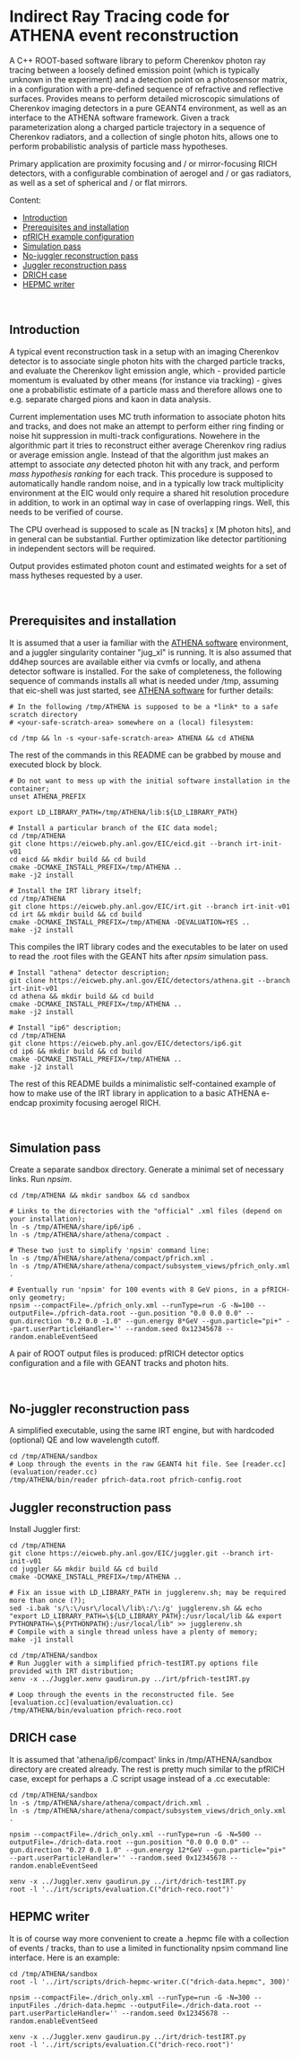 Indirect Ray Tracing code for ATHENA event reconstruction
=========================================================

  A C++ ROOT-based software library to peform Cherenkov photon ray 
tracing between a loosely defined emission point (which is typically 
unknown in the experiment) and a detection point on a photosensor
matrix, in a configuration with a pre-defined sequence of refractive 
and reflective surfaces. Provides means to perform detailed microscopic 
simulations of Cherenkov imaging detectors in a pure GEANT4 environment, 
as well as an interface to the ATHENA software framework. Given a track 
parameterization along a charged particle trajectory in a sequence of 
Cherenkov radiators, and a collection of single photon hits, allows one 
to perform probabilistic analysis of particle mass hypotheses. 

  Primary application are proximity focusing and / or mirror-focusing RICH 
detectors, with a configurable combination of aerogel and / or gas radiators, 
as well as a set of spherical and / or flat mirrors.  

 Content:

 * [Introduction](#introduction)
 * [Prerequisites and installation](#prerequisites-and-installation)
 * [pfRICH example configuration](#pfrich-example-configuration)
 * [Simulation pass](#simulation-pass)
 * [No-juggler reconstruction pass](#no-juggler-reconstruction-pass)
 * [Juggler reconstruction pass](#juggler-reconstruction-pass)
 * [DRICH case](#drich-case)
 * [HEPMC writer](#hepmc-writer)

<br/>

Introduction
------------

  A typical event reconstruction task in a setup with an imaging Cherenkov 
detector is to associate single photon hits with the charged particle tracks, 
and evaluate the Cherenkov light emission angle, which - provided particle 
momentum is evaluated by other means (for instance via tracking) - gives one a probabilistic 
estimate of a particle mass and therefore allows one to e.g. separate charged
pions and kaon in data analysis.

  Current implementation uses MC truth information to associate photon hits and 
tracks, and does not make an attempt to perform either ring finding or noise 
hit suppression in multi-track configurations. Nowehere in the algorithmic
part it tries to reconstruct either average Cherenkov ring radius or average 
emission angle. Instead of that the algorithm just makes an attempt to associate 
*any* detected photon hit with any track, and perform *mass hypothesis ranking* for 
each track. This procedure is supposed to automatically handle random noise, and 
in a typically low track multiplicity environment at the EIC would only require 
a shared hit resolution procedure in addition, to work in an optimal way in case 
of overlapping rings. Well, this needs to be verified of course.

  The CPU overhead is supposed to scale as [N tracks] x [M photon hits], and in 
general can be substantial. Further optimization like detector partitioning in 
independent sectors will be required.

  Output provides estimated photon count and estimated weights for a set of  mass 
hytheses requested by a user.

<br/>

Prerequisites and installation
------------------------------

  It is assumed that a user ia familiar with the [ATHENA software](https://eic.phy.anl.gov/ip6) 
environment, and a juggler singularity container "jug_xl" is running. It is also assumed 
that dd4hep sources are available either via cvmfs or locally, and athena detector software 
is installed. For the sake of completeness, the following sequence of commands installs all what is needed 
under /tmp, assuming that eic-shell was just started, see [ATHENA software](https://eic.phy.anl.gov/ip6) 
for further details:

```
# In the following /tmp/ATHENA is supposed to be a *link* to a safe scratch directory
# <your-safe-scratch-area> somewhere on a (local) filesystem:

cd /tmp && ln -s <your-safe-scratch-area> ATHENA && cd ATHENA
```

  The rest of the commands in this README can be grabbed by mouse and executed 
block by block.

```
# Do not want to mess up with the initial software installation in the container;
unset ATHENA_PREFIX

export LD_LIBRARY_PATH=/tmp/ATHENA/lib:${LD_LIBRARY_PATH}

# Install a particular branch of the EIC data model;
cd /tmp/ATHENA
git clone https://eicweb.phy.anl.gov/EIC/eicd.git --branch irt-init-v01
cd eicd && mkdir build && cd build
cmake -DCMAKE_INSTALL_PREFIX=/tmp/ATHENA ..
make -j2 install
```

```
# Install the IRT library itself;
cd /tmp/ATHENA
git clone https://eicweb.phy.anl.gov/EIC/irt.git --branch irt-init-v01
cd irt && mkdir build && cd build
cmake -DCMAKE_INSTALL_PREFIX=/tmp/ATHENA -DEVALUATION=YES ..
make -j2 install
```

  This compiles the IRT library codes and the executables to be later on used to read the .root
files with the GEANT hits after *npsim* simulation pass. 

```
# Install "athena" detector description;
git clone https://eicweb.phy.anl.gov/EIC/detectors/athena.git --branch irt-init-v01
cd athena && mkdir build && cd build
cmake -DCMAKE_INSTALL_PREFIX=/tmp/ATHENA ..
make -j2 install

# Install "ip6" description;
cd /tmp/ATHENA
git clone https://eicweb.phy.anl.gov/EIC/detectors/ip6.git
cd ip6 && mkdir build && cd build
cmake -DCMAKE_INSTALL_PREFIX=/tmp/ATHENA ..
make -j2 install

```

  The rest of this README builds a minimalistic self-contained example of how to make use of the 
IRT library in application to a basic ATHENA e-endcap proximity focusing aerogel RICH.


<br/>

Simulation pass
---------------

  Create a separate sandbox directory. Generate a minimal set of necessary links. Run *npsim*.

```
cd /tmp/ATHENA && mkdir sandbox && cd sandbox

# Links to the directories with the "official" .xml files (depend on your installation);
ln -s /tmp/ATHENA/share/ip6/ip6 .
ln -s /tmp/ATHENA/share/athena/compact .

# These two just to simplify 'npsim' command line:
ln -s /tmp/ATHENA/share/athena/compact/pfrich.xml .
ln -s /tmp/ATHENA/share/athena/compact/subsystem_views/pfrich_only.xml .

# Eventually run 'npsim' for 100 events with 8 GeV pions, in a pfRICH-only geometry;
npsim --compactFile=./pfrich_only.xml --runType=run -G -N=100 --outputFile=./pfrich-data.root --gun.position "0.0 0.0 0.0" --gun.direction "0.2 0.0 -1.0" --gun.energy 8*GeV --gun.particle="pi+" --part.userParticleHandler='' --random.seed 0x12345678 --random.enableEventSeed

```

  A pair of ROOT output files is produced: pfRICH detector optics configuration and 
a file with GEANT tracks and photon hits.

<br/>

No-juggler reconstruction pass
------------------------------

  A simplified executable, using the same IRT engine, but with hardcoded (optional) QE 
and low wavelength cutoff.

```
cd /tmp/ATHENA/sandbox
# Loop through the events in the raw GEANT4 hit file. See [reader.cc](evaluation/reader.cc)
/tmp/ATHENA/bin/reader pfrich-data.root pfrich-config.root

```

Juggler reconstruction pass
---------------------------

  Install Juggler first:

```
cd /tmp/ATHENA
git clone https://eicweb.phy.anl.gov/EIC/juggler.git --branch irt-init-v01
cd juggler && mkdir build && cd build
cmake -DCMAKE_INSTALL_PREFIX=/tmp/ATHENA ..

# Fix an issue with LD_LIBRARY_PATH in jugglerenv.sh; may be required more than once (?);
sed -i.bak 's/\:\/usr\/local\/lib\:/\:/g' jugglerenv.sh && echo "export LD_LIBRARY_PATH=\${LD_LIBRARY_PATH}:/usr/local/lib && export PYTHONPATH=\${PYTHONPATH}:/usr/local/lib" >> jugglerenv.sh
# Compile with a single thread unless have a plenty of memory;
make -j1 install

```

```
cd /tmp/ATHENA/sandbox
# Run Juggler with a simplified pfrich-testIRT.py options file provided with IRT distribution; 
xenv -x ../Juggler.xenv gaudirun.py ../irt/pfrich-testIRT.py

# Loop through the events in the reconstructed file. See [evaluation.cc](evaluation/evaluation.cc)
/tmp/ATHENA/bin/evaluation pfrich-reco.root

```

DRICH case
----------

It is assumed that 'athena/ip6/compact' links in /tmp/ATHENA/sandbox directory are created already.
The rest is pretty much similar to the pfRICH case, except for perhaps a .C script usage instead 
of a .cc executable:

```
cd /tmp/ATHENA/sandbox
ln -s /tmp/ATHENA/share/athena/compact/drich.xml .
ln -s /tmp/ATHENA/share/athena/compact/subsystem_views/drich_only.xml .
```

```
npsim --compactFile=./drich_only.xml --runType=run -G -N=500 --outputFile=./drich-data.root --gun.position "0.0 0.0 0.0" --gun.direction "0.27 0.0 1.0" --gun.energy 12*GeV --gun.particle="pi+" --part.userParticleHandler='' --random.seed 0x12345678 --random.enableEventSeed
```
```
xenv -x ../Juggler.xenv gaudirun.py ../irt/drich-testIRT.py
root -l '../irt/scripts/evaluation.C("drich-reco.root")'
```

HEPMC writer
------------

It is of course way more convenient to create a .hepmc file with a collection of events / tracks, 
than to use a limited in functionality npsim command line interface. Here is an example:

```
cd /tmp/ATHENA/sandbox
root -l '../irt/scripts/drich-hepmc-writer.C("drich-data.hepmc", 300)'

npsim --compactFile=./drich_only.xml --runType=run -G -N=300 --inputFiles ./drich-data.hepmc --outputFile=./drich-data.root --part.userParticleHandler='' --random.seed 0x12345678 --random.enableEventSeed

xenv -x ../Juggler.xenv gaudirun.py ../irt/drich-testIRT.py
root -l '../irt/scripts/evaluation.C("drich-reco.root")'
```
